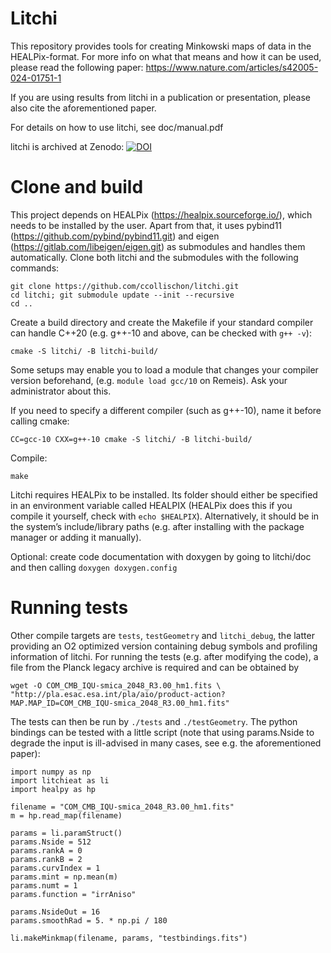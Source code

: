 
# Litchi
This repository provides tools for creating Minkowski maps of data in the HEALPix-format. For more info on what that means and how it can be used, please read the following paper: https://www.nature.com/articles/s42005-024-01751-1

If you are using results from litchi in a publication or presentation, please also cite the aforementioned paper.


For details on how to use litchi, see doc/manual.pdf

litchi is archived at Zenodo:    [![DOI](https://zenodo.org/badge/DOI/10.5281/zenodo.11940173.svg)](https://doi.org/10.5281/zenodo.11940173)



# Clone and build
This project depends on HEALPix (https://healpix.sourceforge.io/), which needs to be installed by the user.
Apart from that, it uses pybind11 (https://github.com/pybind/pybind11.git) and eigen (https://gitlab.com/libeigen/eigen.git) as submodules and handles them automatically. Clone both litchi and the submodules with the following commands:

```
git clone https://github.com/ccollischon/litchi.git
cd litchi; git submodule update --init --recursive
cd ..
```

Create a build directory and create the Makefile if your standard compiler can handle C++20 (e.g. g++-10 and above, can be checked with `g++ -v`):
```
cmake -S litchi/ -B litchi-build/
```

Some setups may enable you to load a module that changes your compiler version beforehand, (e.g. `module load gcc/10` on Remeis). Ask your administrator about this.

If you need to specify a different compiler (such as g++-10), name it before calling cmake:
```
CC=gcc-10 CXX=g++-10 cmake -S litchi/ -B litchi-build/
```
Compile:
```
make
```
Litchi requires HEALPix to be installed. Its folder should either be specified in an environment variable called HEALPIX (HEALPix does this if you compile it yourself, check with `echo $HEALPIX`).
Alternatively, it should be in the system’s include/library paths (e.g. after installing with the package manager or adding it manually).

Optional: create code documentation with doxygen by going to litchi/doc and then calling `doxygen doxygen.config`

# Running tests
Other compile targets are `tests`, `testGeometry` and `litchi_debug`, the latter providing an O2 optimized version containing debug symbols and profiling information of litchi. For running the tests (e.g. after modifying the code), a file from the Planck legacy archive is required and can be obtained by 
```
wget -O COM_CMB_IQU-smica_2048_R3.00_hm1.fits \ "http://pla.esac.esa.int/pla/aio/product-action?MAP.MAP_ID=COM_CMB_IQU-smica_2048_R3.00_hm1.fits"
```
The tests can then be run by `./tests` and `./testGeometry`.
The python bindings can be tested with a little script (note that using params.Nside to degrade the input is ill-advised in many cases, see e.g. the aforementioned paper):
```
import numpy as np
import litchieat as li
import healpy as hp

filename = "COM_CMB_IQU-smica_2048_R3.00_hm1.fits"
m = hp.read_map(filename)

params = li.paramStruct()
params.Nside = 512
params.rankA = 0
params.rankB = 2
params.curvIndex = 1
params.mint = np.mean(m)
params.numt = 1
params.function = "irrAniso"

params.NsideOut = 16
params.smoothRad = 5. * np.pi / 180

li.makeMinkmap(filename, params, "testbindings.fits")
```
